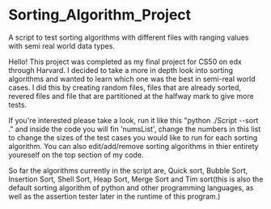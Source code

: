 # Sorting_Algorithm_Project
A script to test sorting algorithms with different files with ranging values with semi real world data types.

Hello! 
This project was completed as my final project for CS50 on edx through Harvard. I decided to take a more in depth look into sorting algorithms and wanted to learn which one was the best in semi-real world cases. I did this by creating random files, files that are already sorted, revered files and file that are partitioned at the halfway mark to give more tests.

If you're interested please take a look, run it like this "python ./Script --sort ." and inside the code you will fin 'numsList', change the numbers in this list to change the sizes of the test cases you would like to run for each sorting algorithm. You can also edit/add/remove sorting algorithms in thier entirety youreself on the top section of my code. 

So far the algorithms currently in the script are, Quick sort, Bubble Sort, Insertion Sort, Shell Sort, Heap Sort, Merge Sort and Tim sort(this is also the default sorting algorithm of python and other programming languages, as well as the assertion tester later in the runtime of this program.)

